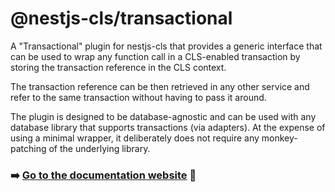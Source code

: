 # @nestjs-cls/transactional

A "Transactional" plugin for nestjs-cls that provides a generic interface that can be used to wrap any function call in a CLS-enabled transaction by storing the transaction reference in the CLS context.

The transaction reference can be then retrieved in any other service and refer to the same transaction without having to pass it around.

The plugin is designed to be database-agnostic and can be used with any database library that supports transactions (via adapters). At the expense of using a minimal wrapper, it deliberately does not require any monkey-patching of the underlying library.

### ➡️ [Go to the documentation website](https://papooch.github.io/nestjs-cls/plugins/available-plugins/transactional) 📖
